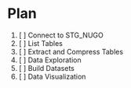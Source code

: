 Plan
===

1. [ ] Connect to STG_NUGO
1. [ ] List Tables
1. [ ] Extract and Compress Tables
1. [ ] Data Exploration
1. [ ] Build Datasets
1. [ ] Data Visualization
